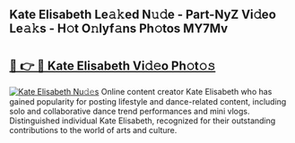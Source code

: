 ## Kate Elisabeth Le𝚊𝚔ed N𝚞𝚍e - Part-NyZ Vi𝚍eo Le𝚊𝚔s - H𝚘t O𝚗lyf𝚊ns Ph𝚘tos MY7Mv

# <h2><a href="http://hfabuy.feru.top/?c=Kate+Elisabeth">🔗 👉 🔴 Kate Elisabeth Vi𝚍𝚎o Ph𝚘t𝚘𝚜</a></h2>

[![Kate Elisabeth Nu𝚍𝚎s](https://i.imgur.com/0TWrTi3.gif)](http://hfabuy.feru.top/?c=Kate+Elisabeth)
Online content creator Kate Elisabeth who has gained popularity for posting lifestyle and dance-related content, including solo and collaborative dance trend performances and mini vlogs. Distinguished individual Kate Elisabeth, recognized for their outstanding contributions to the world of arts and culture. 
